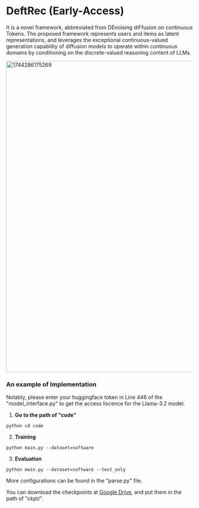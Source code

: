 # DeftRec (Early-Access)
It is a novel framework, abbreviated from DEnoising diFfusion on continuous Tokens. The proposed framework represents users and items as latent representations, and leverages the exceptional continuous-valued generation capability of diffusion models to operate within continuous domains by conditioning on the discrete-valued reasoning content of LLMs.

<img width="839" alt="1744286175269" src="https://github.com/user-attachments/assets/b79d3630-8859-44a9-a906-a3b0db94d215" />

### An example of Implementation

Notably, please enter your huggingface token in Line 446 of the "model_interface.py" to get the access liscence for the Llama-3.2 model.

1. **Go to the path of "code"**
```
python cd code
```

2. **Training**
```
python main.py --dataset=software
```

3. **Evaluation**
```
python main.py --dataset=software --test_only
```

More configurations can be found in the "parse.py" file.

You can download the checkpoints at [Google Drive](https://drive.google.com/drive/folders/1CEZyrFMcTbCz2LO8Tm6L1oF9VPqqy9-K?usp=drive_link), and put them in the path of "ckpt/".
